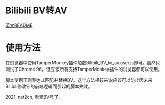 # Bilibili BV转AV

[英文README](README.md)

# 使用方法
在浏览器中使用TamperMonkey插件加载Bilibili_BV_to_av.user.js即可。虽然只测试了Chrome 96，但应该所有支持TamperMonkey插件的浏览器都可以使用。

脚本使用正则表达式匹配并替换BV。这个方法相较来说应该可以防止因未来Bilibili修改它的前端逻辑而引起的脚本失效。

2021, net2cn, 看累BV号了.